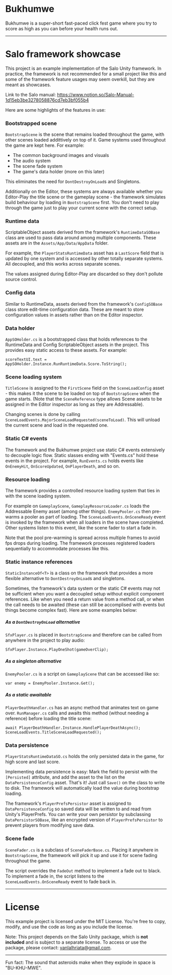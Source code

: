 # Bukhumwe

Bukhumwe is a super-short fast-paced click fest game where you try to score as high as you can before your health runs out.

---

# Salo framework showcase

This project is an example implementation of the Salo Unity framework. In practice, the framework is not recommended for a small project like this and some of the framework feature usages may seem overkill, but they are meant as showcases.

Link to the Salo manual: https://www.notion.so/Salo-Manual-1d15eb3be3278058876cd7eb3bf055b4

Here are some highlights of the features in use:

### Bootstrapped scene
`BootstrapScene` is the scene that remains loaded throughout the game, with other scenes loaded addittively on top of it. Game systems used throughout the game are kept here. For example:
- The common background images and visuals
- The audio system
- The scene fade system
- The game's data holder (more on this later)

This eliminates the need for `DontDestroyOnLoad`s and Singletons.

Additionally on the Editor, these systems are always available whether you Editor-Play the title scene or the gameplay scene - the framework simulates build behaviour by loading in `BootstrapScene` first. You don't need to play through the game just to play your current scene with the correct setup.

### Runtime data
ScriptableObject assets derived from the framework's `RuntimeDataSOBase` class are used to pass data around among multiple components. These assets are in the `Assets/App/Data/AppData` folder.

For example, the `PlayerStatsRuntimeData` asset has a `LastScore` field that is updated by one system and is accessed by other totally separate systems. All decoupled, and this works across separate scenes.

The values assigned during Editor-Play are discarded so they don't pollute source control.

### Config data

Similar to RuntimeData, assets derived from the framework's `ConfigSOBase` class store edit-time configuration data. These are meant to store configuration values in assets rather than on the Editor inspector.

### Data holder
`AppSOHolder.cs` is a bootstrapped class that holds references to the RuntimeData and Config ScriptableObject assets in the project. This provides easy static access to these assets. For example:

```
scoreTextUI.text = AppSOHolder.Instance.RunRuntimeData.Score.ToString();
```

### Scene loading system
`TitleScene` is assigned to the `FirstScene` field on the `SceneLoadConfig` asset - this makes it the scene to be loaded on top of `BootstrapScene` when the game starts. (Note that the `SceneReference` type allows Scene assets to be assigned in the Editor inspector as long as they are Addressable).

Changing scenes is done by calling `SceneLoadEvents.MajorSceneLoadRequested(sceneToLoad)`. This will unload the current scene and load in the requested one.

### Static C# events
The framework and the Bukhumwe project use static C# events extensively to decouple logic flow. Static slasses ending with "Events.cs" hold these events in the project. For example, `RunEvents.cs` holds events like `OnEnemyHit`, `OnScoreUpdated`, `OnPlayerDeath`, and so on.

### Resource loading
The framework provides a controlled resource loading system that ties in with the scene loading system.

For example on `GameplayScene`, `GameplayResourceLoader.cs` loads the Addressable Enemy asset (among other things). `EnemyPooler.cs` then pre-warms a pooler as part of loading. The `SceneLoadEvents.OnSceneReady` event is invoked by the framework when all loaders in the scene have completed. Other systems listen to this event, like the scene fader to start a fade in.

Note that the pool pre-warming is spread across multiple frames to avoid fps drops during loading. The framework processes registered loaders sequentially to accommodate processes like this.

### Static instance references
`StaticInstanceOf<T>` is a class on the framework that provides a more flexible alternative to `DontDestroyOnLoad`s and singletons.

Sometimes, the framework's data system or the static C# events may not be sufficient when you want a decoupled setup without explicit component references. Like when you need a return value from a method call, or when the call needs to be awaited (these can still be accomplised with events but things become complex fast). Here are some examples below:

##### As a `DontDestroyOnLoad` alternative
`SfxPlayer.cs` is placed in `BootstrapScene` and therefore can be called from anywhere in the project to play audio:
```
SfxPlayer.Instance.PlayOneShot(gameOverClip);
```

##### As a singleton alternative
`EnemyPooler.cs` is a script on `GameplayScene` that can be accessed like so:
```
var enemy = EnemyPooler.Instance.Get();
```

##### As a static awaitable
`PlayerDeathHandler.cs` has an async method that animates text on game over. `RunManager.cs` calls and awaits this method (without needing a reference) before loading the title scene:
```
await PlayerDeathHandler.Instance.HandlePlayerDeathAsync();
SceneLoadEvents.TitleSceneLoadRequested();
```

### Data persistence
`PlayerStatsRuntimeDataSO.cs` holds the only persisted data in the game, for high score and last score.

Implementing data persistence is easy: Mark the field to persist with the `[Persisted]` attribute, and add the asset to the list on the `DataPersistenceConfig` asset. That's it! Just call `Save()` on the class to write to disk. The framework will automatically load the value during bootstrap loading.

The framework's `PlayerPrefsPersistor` asset is assigned to `DataPersistenceConfig` so saved data will be written to and read from Unity's PlayerPrefs. You can write your own persistor by subclassing `DataPersistorSOBase`, like an encrypted version of `PlayerPrefsPersistor` to prevent players from modifying save data.

### Scene fade
`SceneFader.cs` is a subclass of `SceneFaderBase.cs`. Placing it anywhere in `BootstrapScene`, the framework will pick it up and use it for scene fading throughout the game.

The script overrides the `FadeOut` method to implement a fade out to black. To implement a fade in, the script listens to the `SceneLoadEvents.OnSceneReady` event to fade back in.

---

# License
This example project is licensed under the MIT License. You're free to copy, modify, and use the code as long as you include the license.

Note: This project depends on the Salo Unity package, which is **not included** and is subject to a separate license. To access or use the package, please contact: vanlalhriata@gmail.com.

---
Fun fact: The sound that asteroids make when they explode in space is "BU-KHU-MWE".